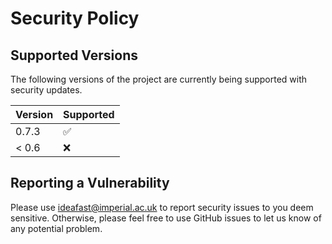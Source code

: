 # Security Policy

## Supported Versions

The following versions of the project are
currently being supported with security updates.

| Version | Supported          |
| ------- | ------------------ |
| 0.7.3   | :white_check_mark: |
| < 0.6   | :x:                |

## Reporting a Vulnerability

Please use ideafast@imperial.ac.uk to report security issues to you deem sensitive.
Otherwise, please feel free to use GitHub issues to let us know of any potential problem.
